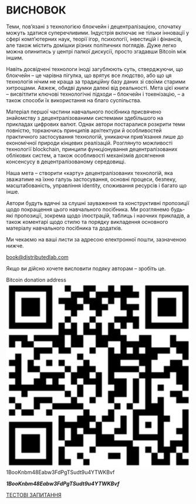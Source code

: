 # ВИСНОВОК

Теми, пов’язані з технологією блокчейн і децентралізацією, спочатку можуть здатися суперечливими. Індустрія включає не тільки інновації у сфері комп’ютерних наук, теорії ігор, психології, інвестицій і фінансів, але також містить домішки різних політичних поглядів. Дуже легко можна опинитись у центрі палкої дискусії, просто згадавши Bitcoin між іншим.

Навіть досвідчені технологи іноді загублюють суть, стверджуючи, що блокчейн – це чарівна пігулка, що врятує все людство, або що ця технологія нічим не краща за традиційну базу даних зі своїми старими хитрощами. Авжеж, обидві думки далекі від реальності. Мета цієї книги – висвітлити ключові технологічні підходи – блокчейн і токенізацію, – а також способи їх використання на благо суспільства.

Матеріал першої частини навчального посібника присвячено знайомству з децентралізованими системами здебільшого на прикладах цифрових валют. Однак автори постаралися розкрити теми повністю, торкаючись принципів архітектури й особливостей практичного застосування технологій, уникаючи прив’язання лише до економічної природи кінцевих реалізацій. Розглянуто можливості технології blockchain, принципи функціонування децентралізованих облікових систем, а також особливості механізмів досягнення консенсусу в децентралізованому середовищі.

Наша мета – створити «карту» децентралізованих технологій, яка зважатиме на їхню галузь застосування, основні процеси, безпеку, масштабованість, управління identity, споживання ресурсів і багато що інше.

Автори будуть вдячні за слушні зауваження та конструктивні пропозиції щодо покращення цього навчального посібника. Ми розглянемо будь-які пропозиції, зокрема щодо ілюстрацій, таблиць і наочних прикладів, а також коментарі щодо стилю та порядку викладення основного матеріалу навчального посібника та додатків.

Ми чекаємо на ваші листи за адресою електронної пошти, зазначеною нижче.

<book@distributedlab.com>

Якщо ви дійсно хочете висловити подяку авторам – зробіть це.

Bitcoin donation address  
![QR code for bitcoin donation address](/resources/img/volume-3/Z.1-Conclusion/QR-code-for-bitcoin-donation-address.png "QR code for bitcoin donation address")  
1BooKnbm48Eabw3FdPgTSudt9u4YTWKBvf

***1BooKnbm48Eabw3FdPgTSudt9u4YTWKBvf***

[ТЕСТОВІ ЗАПИТАННЯ](https://github.com/distributed-lab/blockchain-and-decentralized-systems-book/blob/main/chapters/volume-1/ua/9-test-questions.md) 
